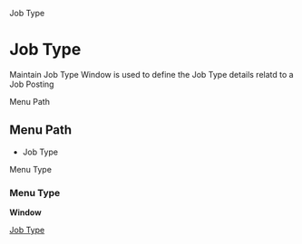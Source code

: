 
Job Type
# Job Type


Maintain Job Type Window is used to define the Job Type details relatd to a Job Posting

Menu Path
## Menu Path



- Job Type

Menu Type
### Menu Type

**Window**


[Job Type](../../window-job-type.md)